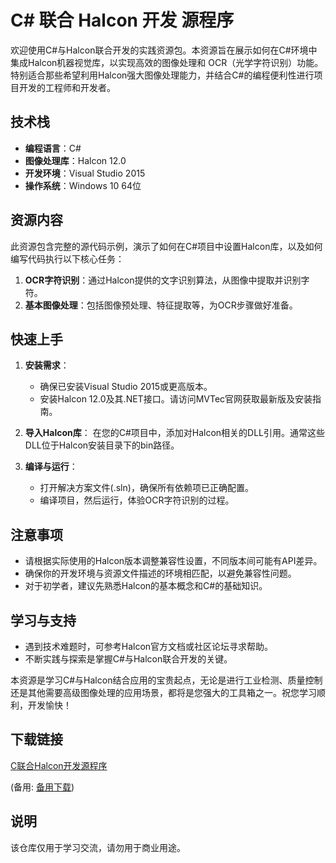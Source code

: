 # C# 联合 Halcon 开发 源程序

欢迎使用C#与Halcon联合开发的实践资源包。本资源旨在展示如何在C#环境中集成Halcon机器视觉库，以实现高效的图像处理和 OCR（光学字符识别）功能。特别适合那些希望利用Halcon强大图像处理能力，并结合C#的编程便利性进行项目开发的工程师和开发者。

## 技术栈

- **编程语言**：C#
- **图像处理库**：Halcon 12.0
- **开发环境**：Visual Studio 2015
- **操作系统**：Windows 10 64位

## 资源内容

此资源包含完整的源代码示例，演示了如何在C#项目中设置Halcon库，以及如何编写代码执行以下核心任务：

1. **OCR字符识别**：通过Halcon提供的文字识别算法，从图像中提取并识别字符。
2. **基本图像处理**：包括图像预处理、特征提取等，为OCR步骤做好准备。

## 快速上手

1. **安装需求**：
    - 确保已安装Visual Studio 2015或更高版本。
    - 安装Halcon 12.0及其.NET接口。请访问MVTec官网获取最新版及安装指南。
    
2. **导入Halcon库**：
    在您的C#项目中，添加对Halcon相关的DLL引用。通常这些DLL位于Halcon安装目录下的bin路径。

3. **编译与运行**：
    - 打开解决方案文件(.sln)，确保所有依赖项已正确配置。
    - 编译项目，然后运行，体验OCR字符识别的过程。

## 注意事项

- 请根据实际使用的Halcon版本调整兼容性设置，不同版本间可能有API差异。
- 确保你的开发环境与资源文件描述的环境相匹配，以避免兼容性问题。
- 对于初学者，建议先熟悉Halcon的基本概念和C#的基础知识。

## 学习与支持

- 遇到技术难题时，可参考Halcon官方文档或社区论坛寻求帮助。
- 不断实践与探索是掌握C#与Halcon联合开发的关键。

本资源是学习C#与Halcon结合应用的宝贵起点，无论是进行工业检测、质量控制还是其他需要高级图像处理的应用场景，都将是您强大的工具箱之一。祝您学习顺利，开发愉快！

## 下载链接
[C联合Halcon开发源程序](https://pan.quark.cn/s/50dda11b36aa) 

(备用: [备用下载](https://pan.baidu.com/s/1wxkwjRgRpNKr0mr_B3SAbQ?pwd=1234))

## 说明

该仓库仅用于学习交流，请勿用于商业用途。
